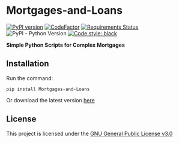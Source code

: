 # Mortgages-and-Loans
[![PyPI version](https://badge.fury.io/py/Mortgages-and-Loans.svg)](https://badge.fury.io/py/Mortgages-and-Loans) [![CodeFactor](https://www.codefactor.io/repository/github/harens/mortgages-and-loans/badge)](https://www.codefactor.io/repository/github/harens/mortgages-and-loans) [![Requirements Status](https://requires.io/github/harens/Mortgages-and-Loans/requirements.svg?branch=master)](https://requires.io/github/harens/Mortgages-and-Loans/requirements/?branch=master) ![PyPI - Python Version](https://img.shields.io/pypi/pyversions/Mortgages-and-Loans.svg) [![Code style: black](https://img.shields.io/badge/code%20style-black-000000.svg)](https://github.com/ambv/black)

__Simple Python Scripts for Complex Mortgages__

## Installation

Run the command:
```
pip install Mortgages-and-Loans
```
Or download the latest version [here](https://github.com/harens/Mortgages-and-Loans/archive/master.zip)

## License

This project is licensed under the [GNU General Public License v3.0](https://github.com/harens/Mortgages-and-Loans/blob/master/LICENSE)